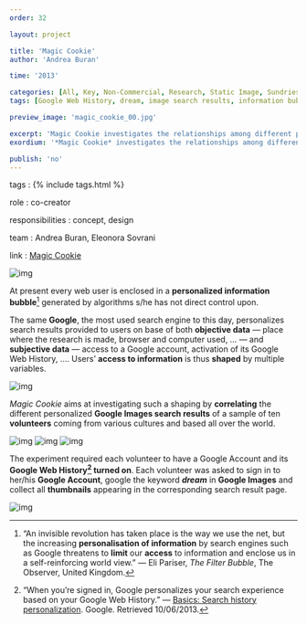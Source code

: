 ```yaml
---
order: 32

layout: project

title: 'Magic Cookie'
author: 'Andrea Buran'

time: '2013'

categories: [All, Key, Non-Commercial, Research, Static Image, Sundries]
tags: [Google Web History, dream, image search results, information bubble, installation]

preview_image: 'magic_cookie_00.jpg'

excerpt: 'Magic Cookie investigates the relationships among different personalized Google search results of a sample of ten volunteers coming from various cultures and based all over the world.'
exordium: '*Magic Cookie* investigates the relationships among different personalized Google search results of a sample of ten volunteers coming from various cultures and based all over the world.'

publish: 'no'
---
```


tags
: {% include tags.html %}

role
: co-creator

responsibilities
: concept, design

team
: Andrea Buran, Eleonora Sovrani

link
: [Magic Cookie](http://www.andreaburan.com/magic-cookie/)

![img](329)

At present every web user is enclosed in a **personalized information bubble**[^bubble] generated by algorithms s/he has not direct control upon.

The same **Google**, the most used search engine to this day, personalizes search results provided to users on base of both **objective data** — place where the research is made, browser and computer used, … — and **subjective data** — access to a Google account, activation of its Google Web History, …. Users’ **access to information** is thus **shaped** by multiple variables.

![img](331)

*Magic Cookie* aims at investigating such a shaping by **correlating** the different personalized **Google Images search results** of a sample of ten **volunteers** coming from various cultures and based all over the world.

![img](332)
![img](333)
![img](334)

The experiment required each volunteer to have a Google Account and its **Google Web History[^personalization] turned on**. Each volunteer was asked to sign in to her/his **Google Account**, google the keyword ***dream*** in **Google Images** and collect all **thumbnails** appearing in the corresponding search result page.

![img](335)

[^bubble]: “An invisible revolution has taken place is the way we use the net, but the increasing **personalisation of information** by search engines such as Google threatens to **limit** our **access** to information and enclose us in a self-reinforcing world view.” — Eli Pariser, *The Filter Bubble*, The Observer, United Kingdom.

[^personalization]: “When you’re signed in, Google personalizes your search experience based on your Google Web History.” — [Basics: Search history personalization](https://support.google.com/accounts/answer/54041 "Basics: Search history personalization"). Google. Retrieved 10/06/2013.